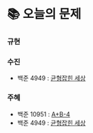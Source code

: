  # 📚 오늘의 문제
### 규현

### 수진
- 백준 4949 : [균형잡힌 세상](https://www.acmicpc.net/problem/4949)

### 주혜
- 백준 10951 : [A+B-4](https://www.acmicpc.net/problem/10951)
- 백준 4949 : [균형잡힌 세상](https://www.acmicpc.net/problem/4949)
